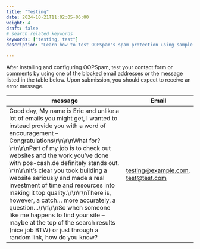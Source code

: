 ```yaml
---
title: "Testing"
date: 2024-10-21T11:02:05+06:00
weight: 4
draft: false
# search related keywords
keywords: ["testing, test"]
description: "Learn how to test OOPSpam's spam protection using sample blocked emails and messages. Verify your setup is working correctly with our testing guide."

---
```


After installing and configuring OOPSpam, test your contact form or comments by using one of the blocked email addresses or the message listed in the table below. Upon submission, you should expect to receive an error message.

| message                                                                                                                                                                                                                                                                                                                                                                                                                                                                                                                                                                                                                                                                                          	| Email                              	|
|--------------------------------------------------------------------------------------------------------------------------------------------------------------------------------------------------------------------------------------------------------------------------------------------------------------------------------------------------------------------------------------------------------------------------------------------------------------------------------------------------------------------------------------------------------------------------------------------------------------------------------------------------------------------------------------------------	|------------------------------------	|
| Good day, My name is Eric and unlike a lot of emails you might get, I wanted to instead provide you with a word of encouragement – Congratulations\r\n\r\nWhat for?  \r\n\r\nPart of my job is to check out websites and the work you’ve done with pos-cash.de definitely stands out. \r\n\r\nIt’s clear you took building a website seriously and made a real investment of time and resources into making it top quality.\r\n\r\nThere is, however, a catch… more accurately, a question…\r\n\r\nSo when someone like me happens to find your site – maybe at the top of the search results (nice job BTW) or just through a random link, how do you know? 	| testing@example.com, test@test.com 	|

